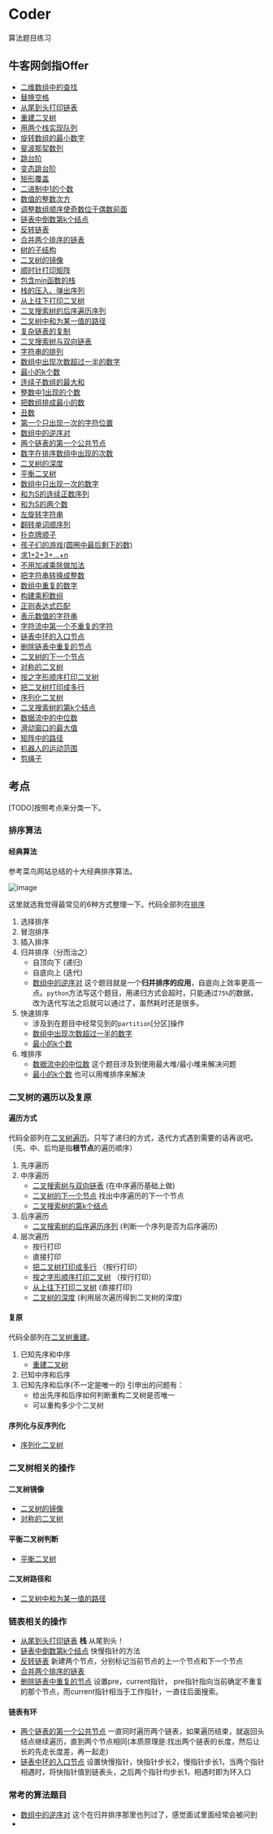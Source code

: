 # Coder
算法题目练习

## 牛客网剑指Offer
+ [二维数组中的查找](https://github.com/gx-white/Coder/tree/master/AimAtOffer/searchIn2DArray)
+ [替换空格](https://github.com/gx-white/Coder/tree/master/AimAtOffer/replaceSpace)
+ [从尾到头打印链表](https://github.com/gx-white/Coder/tree/master/AimAtOffer/printListFromTailToHead)
+ [重建二叉树](https://github.com/gx-white/Coder/tree/master/AimAtOffer/reConstructBinaryTree)
+ [用两个栈实现队列](https://github.com/gx-white/Coder/tree/master/AimAtOffer/achieveListWithTwoStacks)
+ [旋转数组的最小数字](https://github.com/gx-white/Coder/tree/master/AimAtOffer/minNumberInRotateArray)
+ [斐波那契数列](https://github.com/gx-white/Coder/tree/master/AimAtOffer/Fibonacci)
+ [跳台阶](https://github.com/gx-white/Coder/tree/master/AimAtOffer/jumpFloor)
+ [变态跳台阶](https://github.com/gx-white/Coder/tree/master/AimAtOffer/jumpFloorII)
+ [矩形覆盖](https://github.com/gx-white/Coder/tree/master/AimAtOffer/rectCover)
+ [二进制中1的个数](https://github.com/gx-white/Coder/tree/master/AimAtOffer/NumberOf1)
+ [数值的整数次方](https://github.com/gx-white/Coder/tree/master/AimAtOffer/Power)
+ [调整数组顺序使奇数位于偶数前面](https://github.com/gx-white/Coder/tree/master/AimAtOffer/reOrderArray)
+ [链表中倒数第k个结点](https://github.com/gx-white/Coder/tree/master/AimAtOffer/FindKthToTail)
+ [反转链表](https://github.com/gx-white/Coder/tree/master/AimAtOffer/ReverseList)
+ [合并两个排序的链表](https://github.com/gx-white/Coder/tree/master/AimAtOffer/Merge)
+ [树的子结构](https://github.com/gx-white/Coder/tree/master/AimAtOffer/HasSubtree)
+ [二叉树的镜像](https://github.com/gx-white/Coder/tree/master/AimAtOffer/Mirror)
+ [顺时针打印矩阵](https://github.com/gx-white/Coder/tree/master/AimAtOffer/printMatrix)
+ [包含min函数的栈](https://github.com/gx-white/Coder/tree/master/AimAtOffer/stackContainsMin)
+ [栈的压入、弹出序列](https://github.com/gx-white/Coder/tree/master/AimAtOffer/IsPopOrder)
+ [从上往下打印二叉树](https://github.com/gx-white/Coder/tree/master/AimAtOffer/PrintFromTopToBottom)
+ [二叉搜索树的后序遍历序列](https://github.com/gx-white/Coder/tree/master/AimAtOffer/VerifySquenceOfBST)
+ [二叉树中和为某一值的路径](https://github.com/gx-white/Coder/tree/master/AimAtOffer/FindPath)
+ [复杂链表的复制](https://github.com/gx-white/Coder/tree/master/AimAtOffer/Clone)
+ [二叉搜索树与双向链表](https://github.com/gx-white/Coder/tree/master/AimAtOffer/Convert)
+ [字符串的排列](https://github.com/gx-white/Coder/tree/master/AimAtOffer/Permutation)
+ [数组中出现次数超过一半的数字](https://github.com/gx-white/Coder/tree/master/AimAtOffer/MoreThanHalfNum)
+ [最小的k个数](https://github.com/gx-white/Coder/tree/master/AimAtOffer/GetLeastNumbers)
+ [连续子数组的最大和](https://github.com/gx-white/Coder/tree/master/AimAtOffer/FindGreatestSumOfSubArray)
+ [整数中1出现的个数](https://github.com/gx-white/Coder/tree/master/AimAtOffer/NumberOf1Between1AndN)
+ [把数组排成最小的数](https://github.com/gx-white/Coder/tree/master/AimAtOffer/PrintMinNumber)
+ [丑数](https://github.com/gx-white/Coder/tree/master/AimAtOffer/GetUglyNumber)
+ [第一个只出现一次的字符位置](https://github.com/gx-white/Coder/tree/master/AimAtOffer/FirstNotRepeatingChar)
+ [数组中的逆序对](https://github.com/gx-white/Coder/tree/master/AimAtOffer/InversePairs)
+ [两个链表的第一个公共节点](https://github.com/gx-white/Coder/tree/master/AimAtOffer/FindFirstCommonNode)
+ [数字在排序数组中出现的次数](https://github.com/gx-white/Coder/tree/master/AimAtOffer/GetNumberOfK)
+ [二叉树的深度](https://github.com/gx-white/Coder/tree/master/AimAtOffer/TreeDepth)
+ [平衡二叉树](https://github.com/gx-white/Coder/tree/master/AimAtOffer/IsBalanced)
+ [数组中只出现一次的数字](https://github.com/gx-white/Coder/tree/master/AimAtOffer/FindNumsAppearOnce)
+ [和为S的连续正数序列](https://github.com/gx-white/Coder/tree/master/AimAtOffer/FindContinuousSequence)
+ [和为S的两个数](https://github.com/gx-white/Coder/tree/master/AimAtOffer/FindNumbersWithSum)
+ [左旋转字符串](https://github.com/gx-white/Coder/tree/master/AimAtOffer/LeftRotateString)
+ [翻转单词顺序列](https://github.com/gx-white/Coder/tree/master/AimAtOffer/ReverseSentence)
+ [扑克牌顺子](https://github.com/gx-white/Coder/tree/master/AimAtOffer/IsContinuous)
+ [孩子们的游戏(圆圈中最后剩下的数)](https://github.com/gx-white/Coder/tree/master/AimAtOffer/LastRemaining)
+ [求1+2+3+...+n](https://github.com/gx-white/Coder/tree/master/AimAtOffer/Sum)
+ [不用加减乘除做加法](https://github.com/gx-white/Coder/tree/master/AimAtOffer/Add)
+ [把字符串转换成整数](https://github.com/gx-white/Coder/tree/master/AimAtOffer/StrToInt)
+ [数组中重复的数字](https://github.com/gx-white/Coder/tree/master/AimAtOffer/duplicate)
+ [构建乘积数组](https://github.com/gx-white/Coder/tree/master/AimAtOffer/multiply)
+ [正则表达式匹配](https://github.com/gx-white/Coder/tree/master/AimAtOffer/match)
+ [表示数值的字符串](https://github.com/gx-white/Coder/tree/master/AimAtOffer/isNumeric)
+ [字符流中第一个不重复的字符](https://github.com/gx-white/Coder/tree/master/AimAtOffer/FirstAppearingOnce)
+ [链表中环的入口节点](https://github.com/gx-white/Coder/tree/master/AimAtOffer/EntryNodeOfLoop)
+ [删除链表中重复的节点](https://github.com/gx-white/Coder/tree/master/AimAtOffer/deleteDuplication)
+ [二叉树的下一个节点](https://github.com/gx-white/Coder/tree/master/AimAtOffer/GetNext)
+ [对称的二叉树](https://github.com/gx-white/Coder/tree/master/AimAtOffer/isSymmetrical)
+ [按之字形顺序打印二叉树](https://github.com/gx-white/Coder/tree/master/AimAtOffer/Print)
+ [把二叉树打印成多行](https://github.com/gx-white/Coder/tree/master/AimAtOffer/MutilPrint)
+ [序列化二叉树](https://github.com/gx-white/Coder/tree/master/AimAtOffer/Serialize)
+ [二叉搜索树的第k个结点](https://github.com/gx-white/Coder/tree/master/AimAtOffer/KthNode)
+ [数据流中的中位数](https://github.com/gx-white/Coder/tree/master/AimAtOffer/GetMedian)
+ [滑动窗口的最大值](https://github.com/gx-white/Coder/tree/master/AimAtOffer/maxInWindows)
+ [矩阵中的路径](https://github.com/gx-white/Coder/tree/master/AimAtOffer/hasPath)
+ [机器人的运动范围](https://github.com/gx-white/Coder/tree/master/AimAtOffer/movingCount)
+ [剪绳子](https://github.com/gx-white/Coder/tree/master/AimAtOffer/cutRope)


## 考点

[TODO]按照考点来分类一下。
### 排序算法

#### 经典算法

参考菜鸟网站总结的十大经典排序算法。

![image](Arrange/sort.png)

这里就选我觉得最常见的6种方式整理一下。代码全部列在[排序](https://github.com/gx-white/Coder/tree/master/Arrange/sort.py)
1. 选择排序
2. 冒泡排序
3. 插入排序
4. 归并排序（分而治之）
    + 自顶向下 (递归)
    + 自底向上 (迭代)
    + [数组中的逆序对](https://github.com/gx-white/Coder/tree/master/AimAtOffer/InversePairs) 这个题目就是一个**归并排序的应用**，自底向上效率更高一点。`python`方法写这个题目，用递归方式会超时，只能通过`75%`的数据，改为迭代写法之后就可以通过了，虽然耗时还是很多。
5. 快速排序
    + 涉及到在题目中经常见到的`partition`[分区]操作
    + [数组中出现次数超过一半的数字](https://github.com/gx-white/Coder/tree/master/AimAtOffer/MoreThanHalfNum) 
    + [最小的k个数](https://github.com/gx-white/Coder/tree/master/AimAtOffer/GetLeastNumbers) 
6. 堆排序
    + [数据流中的中位数](https://github.com/gx-white/Coder/tree/master/AimAtOffer/GetMedian) 这个题目涉及到使用最大堆/最小堆来解决问题
    + [最小的k个数](https://github.com/gx-white/Coder/tree/master/AimAtOffer/GetLeastNumbers) 也可以用堆排序来解决

### 二叉树的遍历以及复原

#### 遍历方式

代码全部列在[二叉树遍历](https://github.com/gx-white/Coder/tree/master/Arrange/treeTraverse.py)。只写了递归的方式，迭代方式遇到需要的话再说吧。
（先、中、后均是指**根节点**的遍历顺序）
1. 先序遍历
2. 中序遍历
    + [二叉搜索树与双向链表](https://github.com/gx-white/Coder/tree/master/AimAtOffer/Convert) (在中序遍历基础上做)
    + [二叉树的下一个节点](https://github.com/gx-white/Coder/tree/master/AimAtOffer/GetNext)  找出中序遍历的下一个节点
    + [二叉搜索树的第k个结点](https://github.com/gx-white/Coder/tree/master/AimAtOffer/KthNode)
3. 后序遍历 
    + [二叉搜索树的后序遍历序列](https://github.com/gx-white/Coder/tree/master/AimAtOffer/VerifySquenceOfBST) (判断一个序列是否为后序遍历)
4. 层次遍历
    + 按行打印
    + 直接打印
    + [把二叉树打印成多行](https://github.com/gx-white/Coder/tree/master/AimAtOffer/MutilPrint)  （按行打印）
    + [按之字形顺序打印二叉树](https://github.com/gx-white/Coder/tree/master/AimAtOffer/Print)   （按行打印）
    + [从上往下打印二叉树](https://github.com/gx-white/Coder/tree/master/AimAtOffer/PrintFromTopToBottom)  (直接打印)
    + [二叉树的深度](https://github.com/gx-white/Coder/tree/master/AimAtOffer/TreeDepth)  (利用层次遍历得到二叉树的深度)

#### 复原

代码全部列在[二叉树重建](https://github.com/gx-white/Coder/tree/master/Arrange/treereConstruct.py)。
1. 已知先序和中序
    + [重建二叉树](https://github.com/gx-white/Coder/tree/master/AimAtOffer/reConstructBinaryTree)
2. 已知中序和后序
3. 已知先序和后序(不一定是唯一的)
    引申出的问题有：
    + 给出先序和后序如何判断重构二叉树是否唯一
    + 可以重构多少个二叉树

#### 序列化与反序列化

+ [序列化二叉树](https://github.com/gx-white/Coder/tree/master/AimAtOffer/Serialize)

### 二叉树相关的操作

#### 二叉树镜像

+ [二叉树的镜像](https://github.com/gx-white/Coder/tree/master/AimAtOffer/Mirror)
+ [对称的二叉树](https://github.com/gx-white/Coder/tree/master/AimAtOffer/isSymmetrical)

#### 平衡二叉树判断

+ [平衡二叉树](https://github.com/gx-white/Coder/tree/master/AimAtOffer/IsBalanced)

#### 二叉树路径和

+ [二叉树中和为某一值的路径](https://github.com/gx-white/Coder/tree/master/AimAtOffer/FindPath)

### 链表相关的操作

+ [从尾到头打印链表](https://github.com/gx-white/Coder/tree/master/AimAtOffer/printListFromTailToHead) **栈** 从尾到头！
+ [链表中倒数第k个结点](https://github.com/gx-white/Coder/tree/master/AimAtOffer/FindKthToTail)  快慢指针的方法
+ [反转链表](https://github.com/gx-white/Coder/tree/master/AimAtOffer/ReverseList)  新建两个节点，分别标记当前节点的上一个节点和下一个节点
+ [合并两个排序的链表](https://github.com/gx-white/Coder/tree/master/AimAtOffer/Merge)
+ [删除链表中重复的节点](https://github.com/gx-white/Coder/tree/master/AimAtOffer/deleteDuplication)  设置pre，current指针， pre指针指向当前确定不重复的那个节点，而current指针相当于工作指针，一直往后面搜索。

#### 链表有环

+ [两个链表的第一个公共节点](https://github.com/gx-white/Coder/tree/master/AimAtOffer/FindFirstCommonNode)  一直同时遍历两个链表，如果遍历结束，就返回头结点继续遍历，直到两个节点相同(本质原理是:找出两个链表的长度，然后让长的先走长度差，再一起走)
+ [链表中环的入口节点](https://github.com/gx-white/Coder/tree/master/AimAtOffer/EntryNodeOfLoop) 设置快慢指针，快指针步长2，慢指针步长1，当两个指针相遇时，将快指针值到链表头，之后两个指针均步长1，相遇时即为环入口

### 常考的算法题目

+ [数组中的逆序对](https://github.com/gx-white/Coder/tree/master/AimAtOffer/InversePairs) 这个在归并排序那里也列过了，感觉面试里面经常会被问到
+ 